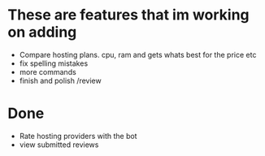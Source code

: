 # These are features that im working on adding
- Compare hosting plans. cpu, ram and gets whats best for the price etc
- fix spelling mistakes
- more commands
- finish and polish /review

# Done
- Rate hosting providers with the bot
- view submitted reviews